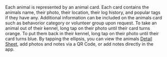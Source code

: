 Each animal is represented by an animal card. Each card contains the animals name, their photo, their location, their log history, and popular tags if they have any. Additional information can be included on the animals card such as behavorior category or volunteer group upon request. To take an animal out of their kennel, long tap on their photo until their card turns orange. To put them back in their kennel, long tap on their photo until their card turns blue. By tapping the ellipsis, you can view the animals [Detail Sheet](Detail_Sheet.md), add photos and notes via a QR Code, or add notes directly in the app.
